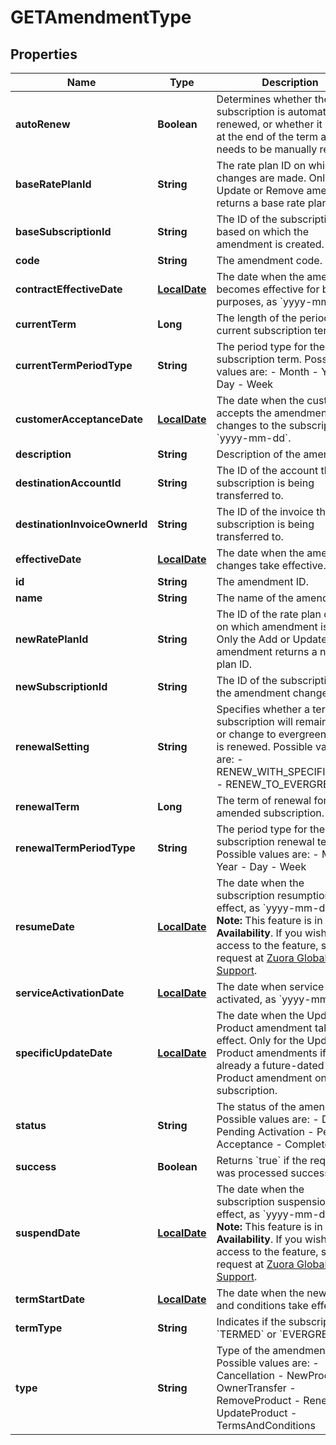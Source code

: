 
# GETAmendmentType

## Properties
Name | Type | Description | Notes
------------ | ------------- | ------------- | -------------
**autoRenew** | **Boolean** | Determines whether the subscription is automatically renewed, or whether it expires at the end of the term and needs to be manually renewed.   |  [optional]
**baseRatePlanId** | **String** | The rate plan ID on which changes are made. Only the Update or Remove amendment returns a base rate plan ID.  |  [optional]
**baseSubscriptionId** | **String** | The ID of the subscription based on which the amendment is created.  |  [optional]
**code** | **String** | The amendment code.  |  [optional]
**contractEffectiveDate** | [**LocalDate**](LocalDate.md) | The date when the amendment becomes effective for billing purposes, as &#x60;yyyy-mm-dd&#x60;.  |  [optional]
**currentTerm** | **Long** | The length of the period for the current subscription term.   |  [optional]
**currentTermPeriodType** | **String** | The period type for the current subscription term. Possible values are:  - Month - Year - Day - Week  |  [optional]
**customerAcceptanceDate** | [**LocalDate**](LocalDate.md) | The date when the customer accepts the amendment changes to the subscription, as &#x60;yyyy-mm-dd&#x60;.  |  [optional]
**description** | **String** | Description of the amendment.  |  [optional]
**destinationAccountId** | **String** | The ID of the account that the subscription is being transferred to.  |  [optional]
**destinationInvoiceOwnerId** | **String** | The ID of the invoice that the subscription is being transferred to.  |  [optional]
**effectiveDate** | [**LocalDate**](LocalDate.md) | The date when the amendment changes take effective.   |  [optional]
**id** | **String** | The amendment ID.  |  [optional]
**name** | **String** | The name of the amendment.  |  [optional]
**newRatePlanId** | **String** | The ID of the rate plan charge on which amendment is made. Only the Add or Update amendment returns a new rate plan ID.  |  [optional]
**newSubscriptionId** | **String** | The ID of the subscription that the amendment changes.  |  [optional]
**renewalSetting** | **String** | Specifies whether a termed subscription will remain termed or change to evergreen when it is renewed. Possible values are:  - RENEW_WITH_SPECIFIC_TERM - RENEW_TO_EVERGREEN  |  [optional]
**renewalTerm** | **Long** | The term of renewal for the amended subscription.  |  [optional]
**renewalTermPeriodType** | **String** | The period type for the subscription renewal term. Possible values are:  - Month - Year - Day - Week  |  [optional]
**resumeDate** | [**LocalDate**](LocalDate.md) | The date when the subscription resumption takes effect, as &#x60;yyyy-mm-dd&#x60;.  **Note:** This feature is in **Limited Availability**. If you wish to have access to the feature, submit a request at [Zuora Global Support](http://support.zuora.com/).  |  [optional]
**serviceActivationDate** | [**LocalDate**](LocalDate.md) | The date when service is activated, as &#x60;yyyy-mm-dd&#x60;.  |  [optional]
**specificUpdateDate** | [**LocalDate**](LocalDate.md) | The date when the Update Product amendment takes effect.  Only for the Update Product amendments if there is already a future-dated Update Product amendment on the subscription.  |  [optional]
**status** | **String** | The status of the amendment. Possible values are:  - Draft  - Pending Activation - Pending Acceptance - Completed  |  [optional]
**success** | **Boolean** | Returns &#x60;true&#x60; if the request was processed successfully.  |  [optional]
**suspendDate** | [**LocalDate**](LocalDate.md) | The date when the subscription suspension takes effect, as &#x60;yyyy-mm-dd&#x60;.  **Note:** This feature is in **Limited Availability**. If you wish to have access to the feature, submit a request at [Zuora Global Support](http://support.zuora.com/).  |  [optional]
**termStartDate** | [**LocalDate**](LocalDate.md) | The date when the new terms and conditions take effect.  |  [optional]
**termType** | **String** | Indicates if the subscription is &#x60;TERMED&#x60; or &#x60;EVERGREEN&#x60;.  |  [optional]
**type** | **String** | Type of the amendment. Possible values are:  - Cancellation - NewProduct - OwnerTransfer - RemoveProduct - Renewal - UpdateProduct - TermsAndConditions  |  [optional]



